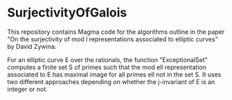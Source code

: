 # SurjectivityOfGalois

This repository contains Magma code for the algorithms outline in the paper "On the surjectivity of mod l representations associated to elliptic curves" by David Zywina.

For an elliptic curve E over the rationals, the function "ExceptionalSet" computes a finite set S of primes such that the mod ell representation associated to E has maximal image for all primes ell not in the set S.   It uses two different approaches depending on whether the j-invariant of E is an integer or not.

